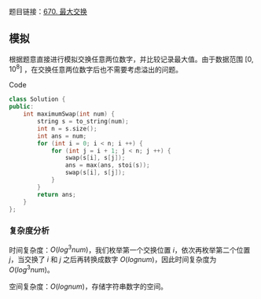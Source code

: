 题目链接：[670. 最大交换](https://leetcode.cn/problems/maximum-swap/)

## 模拟

根据题意直接进行模拟交换任意两位数字，并比较记录最大值。由于数据范围 $[0, 10^8]$ ，在交换任意两位数字后也不需要考虑溢出的问题。

Code

```c++
class Solution {
public:
    int maximumSwap(int num) {
        string s = to_string(num);
        int n = s.size();
        int ans = num;
        for (int i = 0; i < n; i ++) {
            for (int j = i + 1; j < n; j ++) {
                swap(s[i], s[j]);
                ans = max(ans, stoi(s));
                swap(s[i], s[j]);
            }
        }
        return ans;
    }
};
```

### 复杂度分析

时间复杂度：$O(log^3num)$，我们枚举第一个交换位置 $i$，依次再枚举第二个位置 $j$，当交换了 $i$ 和 $j$ 之后再转换成数字 $O(lognum)$，因此时间复杂度为 $O(log^3num)$。

空间复杂度：$O(lognum)$，存储字符串数字的空间。

